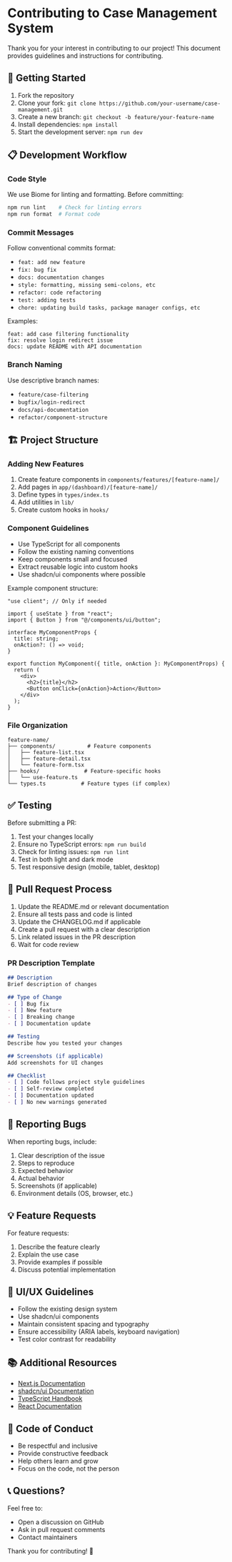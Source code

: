 # Contributing to Case Management System

Thank you for your interest in contributing to our project! This document provides guidelines and instructions for contributing.

## 🚀 Getting Started

1. Fork the repository
2. Clone your fork: `git clone https://github.com/your-username/case-management.git`
3. Create a new branch: `git checkout -b feature/your-feature-name`
4. Install dependencies: `npm install`
5. Start the development server: `npm run dev`

## 📋 Development Workflow

### Code Style

We use Biome for linting and formatting. Before committing:

```bash
npm run lint    # Check for linting errors
npm run format  # Format code
```

### Commit Messages

Follow conventional commits format:

- `feat: add new feature`
- `fix: bug fix`
- `docs: documentation changes`
- `style: formatting, missing semi-colons, etc`
- `refactor: code refactoring`
- `test: adding tests`
- `chore: updating build tasks, package manager configs, etc`

Examples:
```
feat: add case filtering functionality
fix: resolve login redirect issue
docs: update README with API documentation
```

### Branch Naming

Use descriptive branch names:

- `feature/case-filtering`
- `bugfix/login-redirect`
- `docs/api-documentation`
- `refactor/component-structure`

## 🏗️ Project Structure

### Adding New Features

1. Create feature components in `components/features/[feature-name]/`
2. Add pages in `app/(dashboard)/[feature-name]/`
3. Define types in `types/index.ts`
4. Add utilities in `lib/`
5. Create custom hooks in `hooks/`

### Component Guidelines

- Use TypeScript for all components
- Follow the existing naming conventions
- Keep components small and focused
- Extract reusable logic into custom hooks
- Use shadcn/ui components where possible

Example component structure:
```tsx
"use client"; // Only if needed

import { useState } from "react";
import { Button } from "@/components/ui/button";

interface MyComponentProps {
  title: string;
  onAction?: () => void;
}

export function MyComponent({ title, onAction }: MyComponentProps) {
  return (
    <div>
      <h2>{title}</h2>
      <Button onClick={onAction}>Action</Button>
    </div>
  );
}
```

### File Organization

```
feature-name/
├── components/          # Feature components
│   ├── feature-list.tsx
│   ├── feature-detail.tsx
│   └── feature-form.tsx
├── hooks/              # Feature-specific hooks
│   └── use-feature.ts
└── types.ts           # Feature types (if complex)
```

## ✅ Testing

Before submitting a PR:

1. Test your changes locally
2. Ensure no TypeScript errors: `npm run build`
3. Check for linting issues: `npm run lint`
4. Test in both light and dark mode
5. Test responsive design (mobile, tablet, desktop)

## 📝 Pull Request Process

1. Update the README.md or relevant documentation
2. Ensure all tests pass and code is linted
3. Update the CHANGELOG.md if applicable
4. Create a pull request with a clear description
5. Link related issues in the PR description
6. Wait for code review

### PR Description Template

```markdown
## Description
Brief description of changes

## Type of Change
- [ ] Bug fix
- [ ] New feature
- [ ] Breaking change
- [ ] Documentation update

## Testing
Describe how you tested your changes

## Screenshots (if applicable)
Add screenshots for UI changes

## Checklist
- [ ] Code follows project style guidelines
- [ ] Self-review completed
- [ ] Documentation updated
- [ ] No new warnings generated
```

## 🐛 Reporting Bugs

When reporting bugs, include:

1. Clear description of the issue
2. Steps to reproduce
3. Expected behavior
4. Actual behavior
5. Screenshots (if applicable)
6. Environment details (OS, browser, etc.)

## 💡 Feature Requests

For feature requests:

1. Describe the feature clearly
2. Explain the use case
3. Provide examples if possible
4. Discuss potential implementation

## 🎨 UI/UX Guidelines

- Follow the existing design system
- Use shadcn/ui components
- Maintain consistent spacing and typography
- Ensure accessibility (ARIA labels, keyboard navigation)
- Test color contrast for readability

## 📚 Additional Resources

- [Next.js Documentation](https://nextjs.org/docs)
- [shadcn/ui Documentation](https://ui.shadcn.com)
- [TypeScript Handbook](https://www.typescriptlang.org/docs/)
- [React Documentation](https://react.dev)

## 🤝 Code of Conduct

- Be respectful and inclusive
- Provide constructive feedback
- Help others learn and grow
- Focus on the code, not the person

## 📞 Questions?

Feel free to:
- Open a discussion on GitHub
- Ask in pull request comments
- Contact maintainers

Thank you for contributing! 🎉

